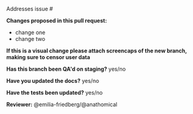 Addresses issue #

**Changes proposed in this pull request:**
- change one
- change two

**If this is a visual change please attach screencaps of the new branch, making sure to censor user data**

**Has this branch been QA'd on staging?** yes/no

**Have you updated the docs?** yes/no

**Have the tests been updated?** yes/no

**Reviewer:** @emilia-friedberg/@anathomical
